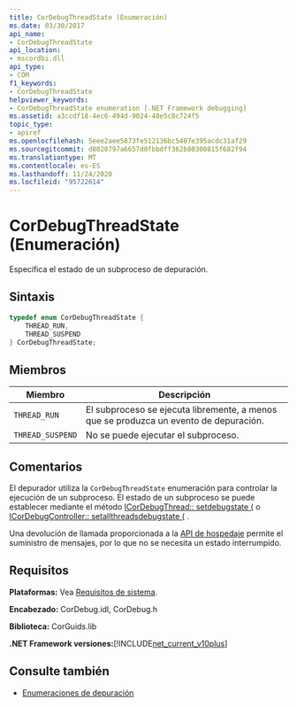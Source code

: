 ```yaml
---
title: CorDebugThreadState (Enumeración)
ms.date: 03/30/2017
api_name:
- CorDebugThreadState
api_location:
- mscordbi.dll
api_type:
- COM
f1_keywords:
- CorDebugThreadState
helpviewer_keywords:
- CorDebugThreadState enumeration [.NET Framework debugging]
ms.assetid: a3ccdf18-4ec6-494d-9024-48e5c8c724f5
topic_type:
- apiref
ms.openlocfilehash: 5eee2aee5873fe512136bc5407e395acdc31af29
ms.sourcegitcommit: d8020797a6657d0fbbdff362b80300815f682f94
ms.translationtype: MT
ms.contentlocale: es-ES
ms.lasthandoff: 11/24/2020
ms.locfileid: "95722614"
---
```

# <a name="cordebugthreadstate-enumeration"></a>CorDebugThreadState (Enumeración)

Especifica el estado de un subproceso de depuración.  
  
## <a name="syntax"></a>Sintaxis  
  
```cpp  
typedef enum CorDebugThreadState {  
    THREAD_RUN,  
    THREAD_SUSPEND  
} CorDebugThreadState;  
```  
  
## <a name="members"></a>Miembros  
  
|Miembro|Descripción|  
|------------|-----------------|  
|`THREAD_RUN`|El subproceso se ejecuta libremente, a menos que se produzca un evento de depuración.|  
|`THREAD_SUSPEND`|No se puede ejecutar el subproceso.|  
  
## <a name="remarks"></a>Comentarios  

 El depurador utiliza la `CorDebugThreadState` enumeración para controlar la ejecución de un subproceso. El estado de un subproceso se puede establecer mediante el método [ICorDebugThread:: setdebugstate (](icordebugthread-setdebugstate-method.md) o [ICorDebugController:: setallthreadsdebugstate (](icordebugcontroller-setallthreadsdebugstate-method.md) .  
  
 Una devolución de llamada proporcionada a la [API de hospedaje](../hosting/index.md) permite el suministro de mensajes, por lo que no se necesita un estado interrumpido.  
  
## <a name="requirements"></a>Requisitos  

 **Plataformas:** Vea [Requisitos de sistema](../../get-started/system-requirements.md).  
  
 **Encabezado:** CorDebug.idl, CorDebug.h  
  
 **Biblioteca:** CorGuids.lib  
  
 **.NET Framework versiones:**[!INCLUDE[net_current_v10plus](../../../../includes/net-current-v10plus-md.md)]  
  
## <a name="see-also"></a>Consulte también

- [Enumeraciones de depuración](debugging-enumerations.md)
